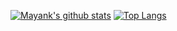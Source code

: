 [![Mayank's github stats](https://github-readme-stats.vercel.app/api?username=mayank-pq2q4&bg_color=0,141e30,0f141e&title_color=fff&text_color=fff&show_icons=true)](https://github.com/mayank-pq2q4/mayank-pq2q4)
[![Top Langs](https://github-readme-stats.vercel.app/api/top-langs/?username=mayank-pq2q4&langs_count=10&layout=compact&bg_color=0,141e30,0f141e&title_color=fff&text_color=fff&hide=jupyter%20notebook,html,java)](https://github.com/mayank-pq2q4/mayank-pq2q4)
